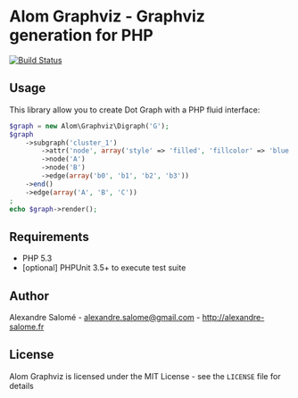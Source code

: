 Alom Graphviz - Graphviz generation for PHP
===========================================

[![Build Status](https://secure.travis-ci.org/alexandresalome/graphviz.png?branch=master)](http://travis-ci.org/alexandresalome/graphviz)

Usage
-----

This library allow you to create Dot Graph with a PHP fluid interface:

```php
$graph = new Alom\Graphviz\Digraph('G');
$graph
    ->subgraph('cluster_1')
        ->attr('node', array('style' => 'filled', 'fillcolor' => 'blue'))
        ->node('A')
        ->node('B')
        ->edge(array('b0', 'b1', 'b2', 'b3'))
    ->end()
    ->edge(array('A', 'B', 'C'))
;
echo $graph->render();
```

Requirements
------------

- PHP 5.3
- [optional] PHPUnit 3.5+ to execute test suite

Author
------

Alexandre Salomé - <alexandre.salome@gmail.com> - <http://alexandre-salome.fr><br />

License
-------

Alom Graphviz is licensed under the MIT License - see the `LICENSE` file for details

